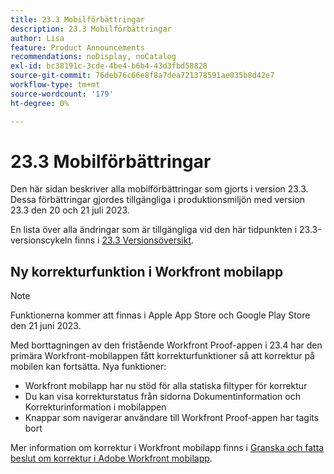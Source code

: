 ```yaml
---
title: 23.3 Mobilförbättringar
description: 23.3 Mobilförbättringar
author: Lisa
feature: Product Announcements
recommendations: noDisplay, noCatalog
exl-id: bc38191c-3cde-4be4-b6b4-43d3fbd58828
source-git-commit: 76deb76c66e8f8a7dea721378591ae035b8d42e7
workflow-type: tm+mt
source-wordcount: '179'
ht-degree: 0%

---
```


# 23.3 Mobilförbättringar

Den här sidan beskriver alla mobilförbättringar som gjorts i version 23.3. Dessa förbättringar gjordes tillgängliga i produktionsmiljön med version 23.3 den 20 och 21 juli 2023.

En lista över alla ändringar som är tillgängliga vid den här tidpunkten i 23.3-versionscykeln finns i [23.3 Versionsöversikt](/help/quicksilver/product-announcements/product-releases/23.3-release-activity/23-3-release-overview.md).

## Ny korrekturfunktion i Workfront mobilapp

>[!NOTE]
>
>Funktionerna kommer att finnas i Apple App Store och Google Play Store den 21 juni 2023.

Med borttagningen av den fristående Workfront Proof-appen i 23.4 har den primära Workfront-mobilappen fått korrekturfunktioner så att korrektur på mobilen kan fortsätta. Nya funktioner:

* Workfront mobilapp har nu stöd för alla statiska filtyper för korrektur
* Du kan visa korrekturstatus från sidorna Dokumentinformation och Korrekturinformation i mobilappen
* Knappar som navigerar användare till Workfront Proof-appen har tagits bort

Mer information om korrektur i Workfront mobilapp finns i [Granska och fatta beslut om korrektur i Adobe Workfront mobilapp](/help/quicksilver/workfront-basics/mobile-apps/using-the-workfront-mobile-app/work-with-proofs-in-mobile-app.md).
